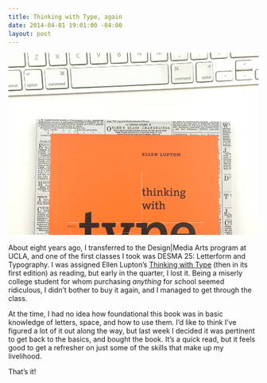 ```yaml
---
title: Thinking with Type, again
date: 2014-04-01 19:01:00 -04:00
layout: post
---
```


**![I should really clean my keyboard.](/assets/2014-04-01-thinking_with_type.jpg)** 

About eight years ago, I transferred to the Design&#124;Media Arts program at UCLA, and one of the first classes I took was DESMA 25: Letterform and Typography. I was assigned Ellen Lupton’s [Thinking with Type](http://www.amazon.com/Thinking-Type-2nd-revised-expanded/dp/1568989695) (then in its first edition) as reading, but early in the quarter, I lost it. Being a miserly college student for whom purchasing *anything* for school seemed ridiculous, I didn’t bother to buy it again, and I managed to get through the class. 

At the time, I had no idea how foundational this book was in basic knowledge of letters, space, and how to use them. I’d like to think I’ve figured a lot of it out along the way, but last week I decided it was pertinent to get back to the basics, and bought the book. It’s a quick read, but it feels good to get a refresher on just some of the skills that make up my livelihood.

That’s it!
